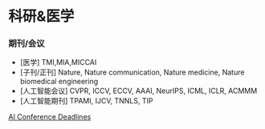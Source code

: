 # 科研&医学

### 期刊/会议

- [医学] TMI,MIA,MICCAI
- [子刊/正刊] Nature, Nature communication, Nature medicine, Nature biomedical engineering
- [人工智能会议] CVPR, ICCV, ECCV, AAAI, NeurIPS, ICML, ICLR, ACMMM
- [人工智能期刊] TPAMI, IJCV, TNNLS, TIP

[AI Conference Deadlines](https://aideadlin.es/?sub=CV)
